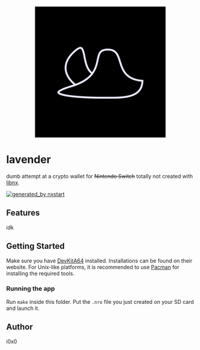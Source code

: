 <p align="center">
  <img src="resources/icon/lavender.jpg" />
</p>

# lavender



dumb attempt at a crypto wallet for ~~Nintendo Switch~~ totally not created with [libnx](https://github.com/switchbrew/libnx).

[![generated_by nxstart](https://img.shields.io/badge/generated_by-nxstart-blue.svg)](https://github.com/roedesh/nxstart)

## Features

idk

## Getting Started

Make sure you have [DevKitA64](https://devkitpro.org/) installed. Installations can be found on their website.
For Unix-like platforms, it is recommended to use [Pacman](https://github.com/devkitPro/pacman) for installing the
required tools.

### Running the app

Run `make` inside this folder. Put the `.nro` file you just created on your SD card and launch it.

## Author

i0x0
